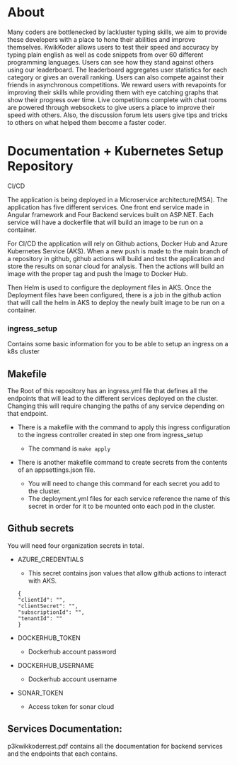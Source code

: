 # About
Many coders are bottlenecked by lackluster typing skills, we aim to provide these developers with a place to hone their abilities and improve themselves. KwikKoder allows users to test their speed and accuracy by typing plain english as well as code snippets from over 60 different programming languages. Users can see how they stand against others using our leaderboard. The leaderboard aggregates user statistics for each category or gives an overall ranking. Users can also compete against their friends in asynchronous competitions. We reward users with revapoints for improving their skills while providing them with eye catching graphs that show their progress over time. Live competitions complete with chat rooms are powered through websockets to give users a place to improve their speed with others. Also, the discussion forum lets users give tips and tricks to others on what helped them become a faster coder.

# Documentation + Kubernetes Setup Repository

CI/CD

The application is being deployed in a Microservice architecture(MSA). The application has five different services. One front end service made in Angular framework and  Four Backend services built on ASP.NET. Each service will have a dockerfile that will build an image to be run on a container.

For CI/CD the application will rely on Github actions, Docker Hub and Azure Kubernetes Service (AKS). When a new push is made to the main branch of a repository in github, github actions will build and test the application and store the results on sonar cloud for analysis. Then the actions will build an image with the proper tag and push the Image to Docker Hub. 

Then Helm is used to configure the deployment files in AKS. Once the Deployment files have been configured, there is a job in the github action that will call the helm in AKS to deploy the newly built image to be run on a container.


### ingress_setup
Contains some basic information for you to be able to setup an ingress on a k8s cluster

## Makefile
The Root of this repository has an ingress.yml file that defines all the endpoints that will lead to the different services deployed on the cluster. Changing this will require changing the paths of any service depending on that endpoint.

 - There is a makefile with the command to apply this ingress configuration to the ingress controller created in step one from ingress_setup
    - The command is `make apply`

 - There is another makefile command to create secrets from the contents of an appsettings.json file.
    - You will need to change this command for each secret you add to the cluster.
    - The deployment.yml files for each service reference the name of this secret in order for it to be mounted onto each pod in the cluster.


## Github secrets
You will need four organization secrets in total.
- AZURE_CREDENTIALS
    - This secret contains json values that allow github actions to interact with AKS.
    ```
    {
    "clientId": "",
    "clientSecret": "",
    "subscriptionId": "",
    "tenantId": ""
    }
    ```
- DOCKERHUB_TOKEN
    - Dockerhub account password

- DOCKERHUB_USERNAME
    - Dockerhub account username

- SONAR_TOKEN
    - Access token for sonar cloud


## Services Documentation:

p3kwikkoderrest.pdf contains all the documentation for backend services and the endpoints that each contains.